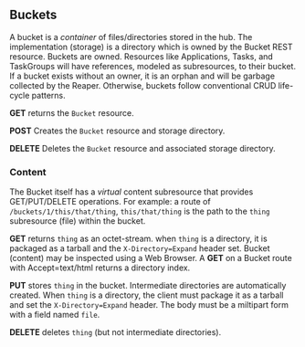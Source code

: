 ## Buckets ##
A bucket is a _container_ of files/directories stored in the hub.  The implementation (storage) is a 
directory which is owned by the Bucket REST resource.  Buckets are owned. Resources like Applications, 
Tasks, and TaskGroups will have references, modeled as subresources, to their bucket. If a bucket 
exists without an owner, it is an orphan and will be garbage collected by the Reaper. Otherwise, 
buckets follow conventional CRUD life-cycle patterns.

**GET** returns the `Bucket` resource.

**POST** Creates the `Bucket` resource and storage directory.

**DELETE** Deletes the `Bucket` resource and associated storage directory.


### Content ###
The Bucket itself has a _virtual_ content subresource that provides GET/PUT/DELETE operations. For example: a route 
of `/buckets/1/this/that/thing`, `this/that/thing` is the path to the `thing` subresource (file) within the bucket.

**GET** returns `thing` as an octet-stream. when `thing` is a directory, it is packaged as a tarball and
the `X-Directory=Expand` header set. Bucket (content) may be inspected using a Web Browser. A **GET** on 
a Bucket route with Accept=text/html returns a directory index.

**PUT** stores `thing` in the bucket. Intermediate directories are automatically created. When 
`thing` is a directory, the client must package it as a tarball and set the `X-Directory=Expand` header.
The body must be a miltipart form with a field named `file`.

**DELETE** deletes `thing` (but not intermediate directories).

